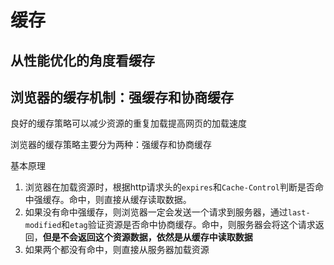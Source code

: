 # 缓存
## 从性能优化的角度看缓存
## 浏览器的缓存机制：强缓存和协商缓存
良好的缓存策略可以减少资源的重复加载提高网页的加载速度

浏览器的缓存策略主要分为两种：强缓存和协商缓存

基本原理

1. 浏览器在加载资源时，根据http请求头的`expires`和`Cache-Control`判断是否命中强缓存。命中，则直接从缓存读取数据。
2. 如果没有命中强缓存，则浏览器一定会发送一个请求到服务器，通过`last-modified`和`etag`验证资源是否命中协商缓存。命中，则服务器会将这个请求返回，**但是不会返回这个资源数据，依然是从缓存中读取数据**
3. 如果两个都没有命中，则直接从服务器加载资源


